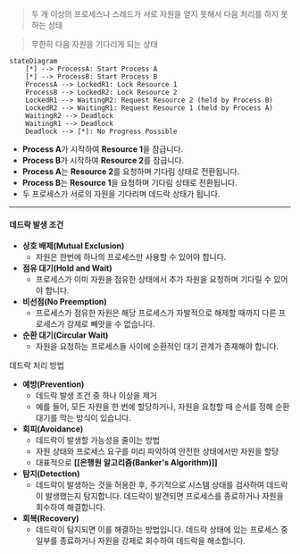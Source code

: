 > 두 개 이상의 프로세스나 스레드가 서로 자원을 얻지 못해서 다음 처리를 하지 못하는 상태

>무한히 다음 자원을 기다리게 되는 상태

```mermaid
stateDiagram
    [*] --> ProcessA: Start Process A
    [*] --> ProcessB: Start Process B
    ProcessA --> LockedR1: Lock Resource 1
    ProcessB --> LockedR2: Lock Resource 2
    LockedR1 --> WaitingR2: Request Resource 2 (held by Process B)
    LockedR2 --> WaitingR1: Request Resource 1 (held by Process A)
    WaitingR2 --> Deadlock
    WaitingR1 --> Deadlock
    Deadlock --> [*]: No Progress Possible
```

- **Process A**가 시작하여 **Resource 1**을 잠급니다.
- **Process B**가 시작하여 **Resource 2**를 잠급니다.
- **Process A**는 **Resource 2**를 요청하며 기다림 상태로 전환됩니다.
- **Process B**는 **Resource 1**을 요청하며 기다림 상태로 전환됩니다.
- 두 프로세스가 서로의 자원을 기다리며 데드락 상태가 됩니다.


---

#### 데드락 발생 조건

- **상호 배제(Mutual Exclusion)**
    - 자원은 한번에 하나의 프로세스만 사용할 수 있어야 합니다.
- **점유 대기(Hold and Wait)**
    - 프로세스가 이미 자원을 점유한 상태에서 추가 자원을 요청하며 기다릴 수 있어야 합니다.
- **비선점(No Preemption)**
    - 프로세스가 점유한 자원은 해당 프로세스가 자발적으로 해제할 때까지 다른 프로세스가 강제로 빼앗을 수 없습니다.
- **순환 대기(Circular Wait)**
    - 자원을 요청하는 프로세스들 사이에 순환적인 대기 관계가 존재해야 합니다.

데드락 처리 방법

- **예방(Prevention)**
    - 데드락 발생 조건 중 하나 이상을 제거
    - 예를 들어, 모든 자원을 한 번에 할당하거나, 자원을 요청할 때 순서를 정해 순환 대기를 막는 방식이 있습니다.
- **회피(Avoidance)**
    - 데드락이 발생할 가능성을 줄이는 방법
    - 자원 상태와 프로세스 요구를 미리 파악하여 안전한 상태에서만 자원을 할당
    - 대표적으로 **[[은행원 알고리즘(Banker's Algorithm)]]**
- **탐지(Detection)**
    - 데드락이 발생하는 것을 허용한 후, 주기적으로 시스템 상태를 검사하여 데드락이 발생했는지 탐지합니다. 데드락이 발견되면 프로세스를 종료하거나 자원을 회수하여 해결합니다.
- **회복(Recovery)**
    - 데드락이 탐지되면 이를 해결하는 방법입니다. 데드락 상태에 있는 프로세스 중 일부를 종료하거나 자원을 강제로 회수하여 데드락을 해소합니다.
